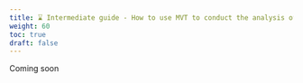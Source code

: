 ```yaml
---
title: ⌛ Intermediate guide - How to use MVT to conduct the analysis of a mobile device and its backup image
weight: 60
toc: true
draft: false
---
```


Coming soon